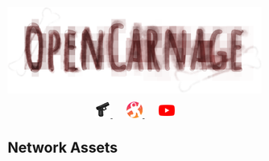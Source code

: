<p align="center">
  <a href="https://github.com/OpenCarnage">
    <img src="https://raw.githubusercontent.com/OpenCarnage/assets/refs/heads/main/opencarnage_logo.png" alt="OpenCarnage Logo">
  </a>
</p>

<p align="center">
  <a href="https://opencarnage.github.io">
    <img src="https://raw.githubusercontent.com/OpenCarnage/assets/refs/heads/main/opencarnage_icon.png" alt="OpenCarnage Website" width="32">
  </a>&nbsp;&nbsp;&nbsp;&nbsp;&nbsp;&nbsp;
  <a href="https://odysee.com/@OpenCarnage">
    <img src="https://raw.githubusercontent.com/OpenCarnage/opencarnage.github.io/refs/heads/main/Icons/odysee.png" alt="Odysee" width="32">
  </a>&nbsp;&nbsp;&nbsp;&nbsp;&nbsp;&nbsp;
  <a href="https://youtube.com/@opencarnage">
    <img src="https://raw.githubusercontent.com/OpenCarnage/opencarnage.github.io/refs/heads/main/Icons/youtube.png" alt="YouTube" width="32" style="padding-top: 4px; padding-bottom: 4px;">
  </a>
</p>

# Network Assets

